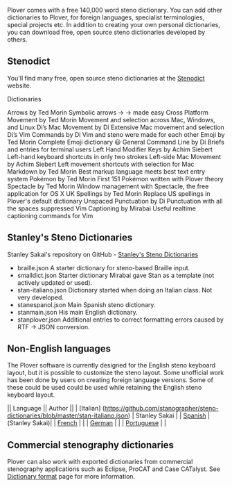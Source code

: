 
Plover comes with a free 140,000 word steno dictionary. You can add other dictionaries to Plover, for foreign languages, specialist terminologies, special projects etc. In addition to creating your own personal dictionaries, you can download free, open source steno dictionaries developed by others. 

## Stenodict

You'll find many free, open source steno dictionaries at the [Stenodict](http://www.openstenoproject.org/stenodict/) website. 

Dictionaries

Arrows
by Ted Morin
Symbolic arrows → → made easy
Cross Platform Movement
by Ted Morin
Movement and selection across Mac, Windows, and Linux
Di’s Mac Movement
by Di
Extensive Mac movement and selection
Di’s Vim Commands
by Di
Vim and steno were made for each other
Emoji
by Ted Morin
Complete Emoji dictionary 😃
General Command Line
by Di
Briefs and entries for terminal users
Left Hand Modifier Keys
by Achim Siebert
Left-hand keyboard shortcuts in only two strokes
Left-side Mac Movement
by Achim Siebert
Left movement shortcuts with selection for Mac
Markdown
by Ted Morin
Best markup language meets best text entry system
Pokémon
by Ted Morin
First 151 Pokémon written with Plover theory
Spectacle
by Ted Morin
Window management with Spectacle, the free application for OS X
UK Spellings
by Ted Morin
Replace US spellings in Plover's default dictionary
Unspaced Punctuation
by Di
Punctuation with all the spaces suppressed
Vim Captioning
by Mirabai
Useful realtime captioning commands for Vim

## Stanley's Steno Dictionaries

Stanley Sakai's repository on GitHub - [Stanley's Steno Dictionaries](https://github.com/stanographer/steno-dictionaries)

* braille.json
A starter dictionary for steno-based Braille input.
* smalldict.json
Starter dictionary Mirabai gave Stan as a template (not actively updated or used).
* stan-italiano.json
Dictionary started when doing an Italian class. Not very developed.
* stanespanol.json
Main Spanish steno dictionary.
* stanmain.json
His main English dictionary.
* stanplover.json
Additional entries to correct formatting errors caused by RTF -> JSON conversion.

## Non-English languages

The Plover software is currently designed for the English steno keyboard layout, but it is possible to customize the steno layout. Some unofficial work has been done by users on creating foreign language versions. Some of these could be used  could be used while retaining the English steno keyboard layout.

|| Language || Author ||
| [Italian] (https://github.com/stanographer/steno-dictionaries/blob/master/stan-italiano.json) | Stanley Sakai |
| [Spanish](https://github.com/stanographer/steno-dictionaries/blob/master/stanespanol.json) |(Stanley Sakai)|
| [French](https://github.com/azizyemloul/plover-france-dict) |  |
| [German](https://groups.google.com/d/msg/ploversteno/MYNlSMD68Qc/Byyw9T8ZCQAJ) |  |
| [Portuguese](http://openstenoblog.blogspot.co.uk/2015/04/my-experience-in-open-source.html) | |

## Commercial stenography dictionaries

Plover can also work with exported dictionaries from commercial stenography applications such as Eclipse, ProCAT and Case CATalyst. See [Dictionary format](https://github.com/openstenoproject/plover/wiki/Dictionary-Format) page for more information. 